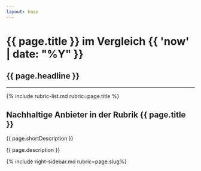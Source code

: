 ```yaml
---
layout: base
---
```

<div class="container py-4">
    <h1 class="h3">{{ page.title }} im Vergleich {{ 'now' | date: "%Y" }}</h1>
    <h2 class="lead text-muted">{{ page.headline }}</h2>
<hr class="my-3">
</div>
<div class="container">
<div class="row">
<div class="col-lg-9">
{% include rubric-list.md rubric=page.title %}    
    <h2 class="h4">Nachhaltige Anbieter in der Rubrik {{ page.title }}</h2>
    <p>{{ page.shortDescription }}</p>
    <p>{{ page.description }}</p>
</div>
<div class="col-lg-3">
<div class="sticky-top">
{% include right-sidebar.md rubric=page.slug%}
</div>
</div>
</div>
    
</div>